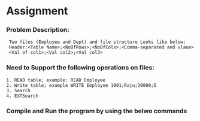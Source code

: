 # Assignment

### Problem Description:
     Two files (Employee and Dept) and file structure Looks like below:
     Header:<Table Name>;<NoOfRows>;<NoOfCols>;<Comma-separated and vlaue>
     <Val of col1>;<Val col2>;<Val col3>

### Need to Support the following operations on files:
    1. READ table; example: READ Employee
    2. Write table; example WRITE Employee 1001;Raju;30000;5
    3. Search
    4. EXTSearch 
								      
### Compile and Run the program by using the belwo commands
